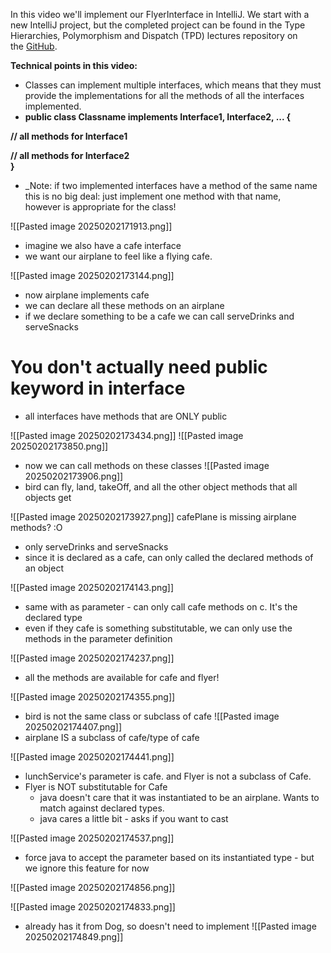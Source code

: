 In this video we'll implement our FlyerInterface in IntelliJ. We start with a new IntelliJ project, but the completed project can be found in the Type Hierarchies, Polymorphism and Dispatch (TPD) lectures repository on the [GitHub](https://github.students.cs.ubc.ca/CPSC210/TPD-Lecture-Starters).

**Technical points in this video:**

- Classes can implement multiple interfaces, which means that they must provide the implementations for all the methods of all the interfaces implemented.
- **public class Classname implements Interface1, Interface2, ... {**
    

**// all methods for Interface1** 

**// all methods for Interface2  
}**

- _Note: if two implemented interfaces have a method of the same name this is no big deal: just implement one method with that name, however is appropriate for the class!

![[Pasted image 20250202171913.png]]
- imagine we also have a cafe interface
- we want our airplane to feel like a flying cafe.

![[Pasted image 20250202173144.png]]
- now airplane implements cafe
- we can declare all these methods on an airplane
- if we declare something to be a cafe we can call serveDrinks and serveSnacks

# You don't actually need public keyword in interface
- all interfaces have methods that are ONLY public

![[Pasted image 20250202173434.png]]
![[Pasted image 20250202173850.png]]
- now we can call methods on these classes
![[Pasted image 20250202173906.png]]
- bird can fly, land, takeOff, and all the other object methods that all objects get

![[Pasted image 20250202173927.png]]
cafePlane is missing airplane methods? :O
- only serveDrinks and serveSnacks
- since it is declared as a cafe, can only called the declared methods of an object

![[Pasted image 20250202174143.png]]
- same with as parameter - can only call cafe methods on c. It's the declared type
- even if they cafe is something substitutable, we can only use the methods in the parameter definition

![[Pasted image 20250202174237.png]]
- all the methods are available for cafe and flyer!

![[Pasted image 20250202174355.png]]
- bird is not the same class or subclass of cafe
![[Pasted image 20250202174407.png]]
- airplane IS a subclass of cafe/type of cafe

![[Pasted image 20250202174441.png]]
- lunchService's parameter is cafe. and Flyer is not a subclass of Cafe.
- Flyer is NOT substitutable for Cafe
	- java doesn't care that it was instantiated to be an airplane. Wants to match against declared types.
	- java cares a little bit - asks if you want to cast

![[Pasted image 20250202174537.png]]
- force java to accept the parameter based on its instantiated type - but we ignore this feature for now

![[Pasted image 20250202174856.png]]

![[Pasted image 20250202174833.png]]
- already has it from Dog, so doesn't need to implement
![[Pasted image 20250202174849.png]]
